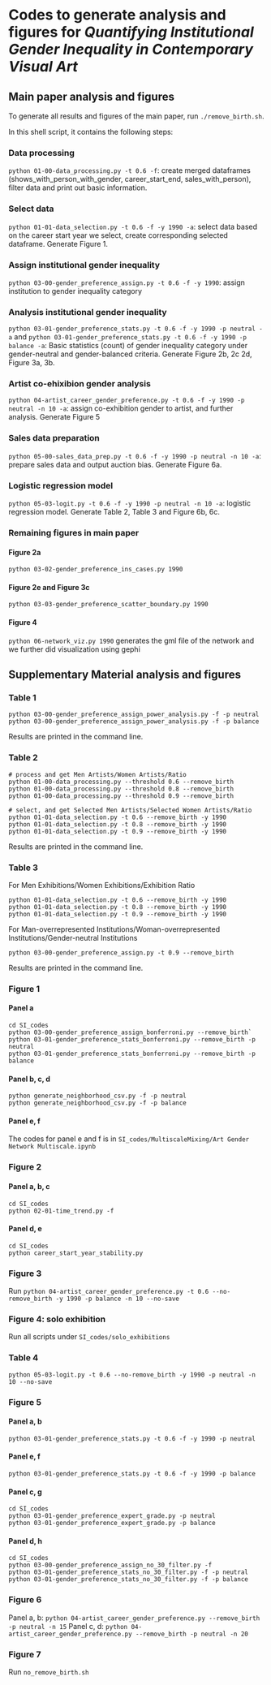 # Codes to generate analysis and figures for _Quantifying Institutional Gender Inequality in Contemporary Visual Art_

## Main paper analysis and figures
To generate all results and figures of the main paper, run `./remove_birth.sh`. 

In this shell script, it contains the
following steps:

### Data processing
`python 01-00-data_processing.py -t 0.6 -f`: create merged dataframes (shows_with_person_with_gender,
career_start_end, sales_with_person), filter data and print out basic information.

### Select data
`python 01-01-data_selection.py -t 0.6 -f -y 1990 -a`: select data based on the career start year we select, create
corresponding selected dataframe. Generate Figure 1.

### Assign institutional gender inequality
`python 03-00-gender_preference_assign.py -t 0.6 -f -y 1990`: assign institution to gender inequality category

### Analysis institutional gender inequality
`python 03-01-gender_preference_stats.py -t 0.6 -f -y 1990 -p neutral -a` and
`python 03-01-gender_preference_stats.py -t 0.6 -f -y 1990 -p balance -a`:
Basic statistics (count) of gender inequality category under gender-neutral and gender-balanced criteria. Generate
Figure 2b, 2c 2d, Figure 3a, 3b.

### Artist co-ehixibion gender analysis
`python 04-artist_career_gender_preference.py -t 0.6 -f -y 1990 -p neutral -n 10 -a`: assign co-exhibition gender to
artist, and further analysis. Generate Figure 5

### Sales data preparation
`python 05-00-sales_data_prep.py -t 0.6 -f -y 1990 -p neutral -n 10 -a`: prepare sales data and output auction bias.
Generate Figure 6a.

### Logistic regression model
`python 05-03-logit.py -t 0.6 -f -y 1990 -p neutral -n 10 -a`: logistic regression model. Generate Table 2, Table 3 and
Figure 6b, 6c.

### Remaining figures in main paper
#### Figure 2a
`python 03-02-gender_preference_ins_cases.py 1990`
#### Figure 2e and Figure 3c
`python 03-03-gender_preference_scatter_boundary.py 1990`
#### Figure 4
`python 06-network_viz.py 1990` generates the gml file of the network and we further did visualization using gephi

## Supplementary Material analysis and figures
### Table 1
```
python 03-00-gender_preference_assign_power_analysis.py -f -p neutral
python 03-00-gender_preference_assign_power_analysis.py -f -p balance
```
Results are printed in the command line.

### Table 2
```shell
# process and get Men Artists/Women Artists/Ratio
python 01-00-data_processing.py --threshold 0.6 --remove_birth
python 01-00-data_processing.py --threshold 0.8 --remove_birth
python 01-00-data_processing.py --threshold 0.9 --remove_birth

# select, and get Selected Men Artists/Selected Women Artists/Ratio
python 01-01-data_selection.py -t 0.6 --remove_birth -y 1990
python 01-01-data_selection.py -t 0.8 --remove_birth -y 1990
python 01-01-data_selection.py -t 0.9 --remove_birth -y 1990
```
Results are printed in the command line.

### Table 3
For Men Exhibitions/Women Exhibitions/Exhibition Ratio
```
python 01-01-data_selection.py -t 0.6 --remove_birth -y 1990
python 01-01-data_selection.py -t 0.8 --remove_birth -y 1990
python 01-01-data_selection.py -t 0.9 --remove_birth -y 1990
```

For Man-overrepresented Institutions/Woman-overrepresented Institutions/Gender-neutral Institutions
```
python 03-00-gender_preference_assign.py -t 0.9 --remove_birth
```
Results are printed in the command line.

### Figure 1
#### Panel a
```
cd SI_codes
python 03-00-gender_preference_assign_bonferroni.py --remove_birth`
python 03-01-gender_preference_stats_bonferroni.py --remove_birth -p neutral
python 03-01-gender_preference_stats_bonferroni.py --remove_birth -p balance
```
#### Panel b, c, d
```
python generate_neighborhood_csv.py -f -p neutral
python generate_neighborhood_csv.py -f -p balance
```

#### Panel e, f
The codes for panel e and f is in `SI_codes/MultiscaleMixing/Art Gender Network Multiscale.ipynb`

### Figure 2
#### Panel a, b, c
```
cd SI_codes
python 02-01-time_trend.py -f
```

#### Panel d, e
```
cd SI_codes
python career_start_year_stability.py
```

### Figure 3
Run `python 04-artist_career_gender_preference.py -t 0.6 --no-remove_birth -y 1990 -p balance -n 10 --no-save`

### Figure 4: solo exhibition
Run all scripts under `SI_codes/solo_exhibitions`

### Table 4
`python 05-03-logit.py -t 0.6 --no-remove_birth -y 1990 -p neutral -n 10 --no-save`

### Figure 5
#### Panel a, b
`python 03-01-gender_preference_stats.py -t 0.6 -f -y 1990 -p neutral`

#### Panel e, f
`python 03-01-gender_preference_stats.py -t 0.6 -f -y 1990 -p balance`

#### Panel c, g
```
cd SI_codes
python 03-01-gender_preference_expert_grade.py -p neutral
python 03-01-gender_preference_expert_grade.py -p balance
```

#### Panel d, h
```
cd SI_codes
python 03-00-gender_preference_assign_no_30_filter.py -f
python 03-01-gender_preference_stats_no_30_filter.py -f -p neutral
python 03-01-gender_preference_stats_no_30_filter.py -f -p balance
```

### Figure 6
Panel a, b: `python 04-artist_career_gender_preference.py --remove_birth -p neutral -n 15`
Panel c, d: `python 04-artist_career_gender_preference.py --remove_birth -p neutral -n 20`

### Figure 7
Run `no_remove_birth.sh`

